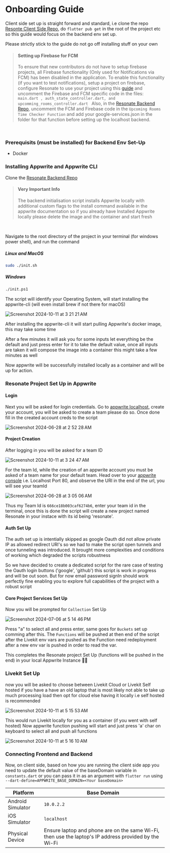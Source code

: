# Onboarding Guide

Client side set up is straight forward and standard, i.e clone the repo [Resonte Client Side Repo](https://github.com/AOSSIE-Org/Resonate), do `flutter pub get` in the root of the project etc so this guide would focus on the backend env set up.

Please strictly stick to the guide do not go off installing stuff on your own

> #### **Setting up Firebase for FCM**
> To ensure that new contributors do not have to setup firebase projects, all Firebase functionality (Only used for Notifications via FCM) has been disabled in the application. To enable this functionality (if you want to test notifications), setup a project on firebase, configure Resonate to use your project using this [guide](https://firebase.google.com/docs/flutter/setup) and uncomment the Firebase and FCM specific code in the files: ```main.dart , auth_state_controller.dart, and upcomming_rooms_controller.dart ``` Also, in the [Resonate Backend Repo](https://github.com/Aarush-Acharya/Resonate-Backend), uncomment the FCM and Firebase code in the `Upcoming Rooms Time Checker Function` and add your google-services.json in the folder for that function before setting up the localhost backend. 
<br/>

### Prerequisits (must be installed) for Backend Env Set-Up

- Docker


### Installing Appwrite and Appwrite CLI 

Clone the [Resonate Backend Repo](https://github.com/Aarush-Acharya/Resonate-Backend)
<br/>

> #### **Very Important Info**
> The backend initialisation script installs Appwrite locally with additional custom flags to the install command available in the appwrite documentation so if you already have Installed Appwrite locally please delete the image and the container and start fresh
<br/>


Navigate to the root directory of the project in your terminal (for windows power shell), and run the command

##### Linux and MacOS

```bash
sudo ./init.sh
```

##### Windows

```bash
./init.ps1
```

The script will identify your Operating System, will start installing the appwrite-cli (will even install brew if not there for macOS)

![Screenshot 2024-10-11 at 3 21 21 AM](https://github.com/user-attachments/assets/eb623af8-9087-4e18-9ee1-4b7b088016fb)


After installing the appwrite-cli it will start pulling Appwrite's docker image, this may take some time 

After a few minutes it will ask you for some inputs let everything be the default and just press enter for it to take the default value, once all inputs are taken it will compose the image into a container this might take a few minutes as well

Now appwrite will be successfully installed locally as a container and will be up for action.



### Resonate Project Set Up in Appwrite

#### Login
Next you will be asked for login credentials. Go to [appwrite localhost](http://localhost:80), create your account, you will be asked to create a team please do so. Once done fill in the created account creds to the script

![Screenshot 2024-06-28 at 2 52 28 AM](https://github.com/Aarush-Acharya/Resonate/assets/92685647/802d96c1-0ad5-4922-b49a-56eb56e39904)


#### Project Creation

After logging in you will be asked for a team ID

![Screenshot 2024-10-11 at 3 24 47 AM](https://github.com/user-attachments/assets/a628344a-747d-4121-b1af-907e4b92543f)

For the team Id, while the creation of an appwrite account you must be asked of a team name for your default team. Head over to your [appwrite console](http://localhost:80) i.e. Localhost Port 80, and observe the URl in the end of the url, you will see your teamId

![Screenshot 2024-06-28 at 3 05 06 AM](https://github.com/Aarush-Acharya/Resonate/assets/92685647/9717d9e5-41ad-4fd8-8f71-bac79e73cea7)

Thus my Team Id is `666ce18b003caf6274b6`, enter your team id in the terminal, once this is done the script will create a new project named Resonate in your instace with its id being 'resonate'.


#### Auth Set Up
The auth set up is intentially skipped as google Oauth did not allow private IP as allowed redirect URl's so we had to make the script open tunnels and once tunneling was introduced. It brought more complexities and conditions of working which degraded the scripts robustness 

So we have decided to create a dedicated script for the rare case of testing the Oauth login buttons ('google', 'github') this script is work in progress and will be out soon. But for now email password signIn should work perfectly fine enabling you to explore full capabilities of the project with a robust script


#### Core Project Services Set Up

Now you will be prompted for `Collection` Set Up

![Screenshot 2024-07-06 at 5 14 46 PM](https://github.com/Aarush-Acharya/Resonate/assets/92685647/5155b124-07e4-4769-a9f1-ac574816f85e)

Press "a" to select all and press enter, same goes for  `Buckets` set up comming after this. The `Functions` will be pushed at then end of the script after the Livekit env vars are pushed as the Function need redeployment after a new env var is pushed in order to read the var.

This completes the Resonate project Set Up (functions will be pushed in the end) in your local Appwrite Instance 🚀🍀
<br/>


### Livekit Set Up

now you will be asked to choose between Livekit Cloud or Livekit Self hosted if you have a have an old laptop that is most likely not able to take up much processing load then opt for cloud else having it locally i.e self hosted is recommended 

![Screenshot 2024-10-11 at 5 15 53 AM](https://github.com/user-attachments/assets/947c68d0-0555-4c71-9c62-f1592faafe5c)

This would run Livekit locally for you as a container (if you went with self hosted)
Now appwrite function pushing will start and just press 'a' char on keyboard to select all and push all functions 

![Screenshot 2024-10-11 at 5 16 10 AM](https://github.com/user-attachments/assets/bb1b7165-05a9-4adf-aad8-ef2ad34b48c7)


### Connecting Frontend and Backend

Now, on client side, based on how you are running the client side app you need to update the default value of the baseDomain variable in ```constants.dart``` or you can pass it in as an argument with ```flutter run``` using ```--dart-define=APPWRITE_BASE_DOMAIN=<Your baseDomain>```

| Platform          | Base Domain                                                                                           |
| ----------------- | ----------------------------------------------------------------------------------------------------- |
| Android Simulator | `10.0.2.2`                                                                                            |
| iOS Simulator     | `localhost`                                                                                           |
| Physical Device   | Ensure laptop and phone are on the same Wi-Fi, then use the laptop's IP address provided by the Wi-Fi |
